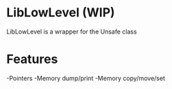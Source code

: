 # LibLowLevel (WIP)
LibLowLevel is a wrapper for the Unsafe class

# Features
-Pointers
-Memory dump/print
-Memory copy/move/set
